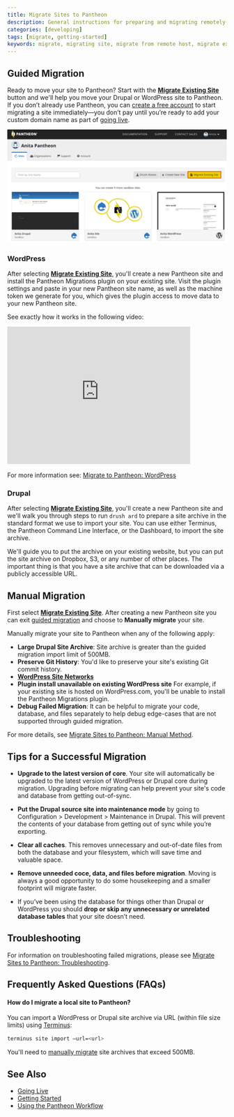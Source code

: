 ```yaml
---
title: Migrate Sites to Pantheon
description: General instructions for preparing and migrating remotely-hosted Drupal or WordPress sites to Pantheon.
categories: [developing]
tags: [migrate, getting-started]
keywords: migrate, migrating site, migrate from remote host, migrate existing site, migrate from other host, migrate from another host, how to migrate an existing site, alternate host, another host, migration, migrations, migrates, move site to pantheon, move from remote host, move from current host, move hosts, changing hosting providers, how to move hosting to pantheon, import site
---
```


## Guided Migration

Ready to move your site to Pantheon? Start with the **[Migrate Existing Site](https://dashboard.pantheon.io/sites/migrate)** button and we'll help you move your Drupal or WordPress site to Pantheon. If you don’t already use Pantheon, you can [create a free account](https://pantheon.io/register) to start migrating a site immediately&mdash;you don’t pay until you’re ready to add your custom domain name as part of [going live](/docs/going-live).

![Migrate Existing Site](/source/docs/assets/images/dashboard/migrate-existing-site.png)

### WordPress
After selecting **[Migrate Existing Site](https://dashboard.pantheon.io/sites/migrate/)**, you'll create a new Pantheon site and install the Pantheon Migrations plugin on your existing site. Visit the plugin settings and paste in your new Pantheon site name, as well as the machine token we generate for you, which gives the plugin access to move data to your new Pantheon site.

See exactly how it works in the following video:
<iframe width="420" height="315" src="https://www.youtube.com/embed/3_DjdIueKM4" frameborder="0" allowfullscreen></iframe>

For more information see: [Migrate to Pantheon: WordPress](/docs/migrate-wordpress)

### Drupal

After selecting **[Migrate Existing Site](https://dashboard.pantheon.io/sites/migrate/)**, you'll create a new Pantheon site and we'll walk you through steps to run `drush ard` to prepare a site archive in the standard format we use to import your site. You can use either Terminus, the Pantheon Command Line Interface, or the Dashboard, to import the site archive.

We'll guide you to put the archive on your existing website, but you can put the site archive on Dropbox, S3, or any number of other places. The important thing is that you have a site archive that can be downloaded via a publicly accessible URL.

## Manual Migration

First select **[Migrate Existing Site](https://dashboard.pantheon.io/sites/migrate/)**. After creating a new Pantheon site you can exit [guided migration](/docs/migrate/#guided-migration) and choose to **Manually migrate** your site.

Manually migrate your site to Pantheon when any of the following apply:

* **Large Drupal Site Archive**: Site archive is greater than the guided migration import limit of 500MB.
* **Preserve Git History**: You'd like to preserve your site's existing Git commit history.
* **[WordPress Site Networks](/docs/wordpress-site-networks/)**
* **Plugin install unavailable on existing WordPress site** For example, if your existing site is hosted on WordPress.com, you'll be unable to install the Pantheon Migrations plugin.
* **Debug Failed Migration**: It can be helpful to migrate your code, database, and files separately to help debug edge-cases that are not supported through guided migration.

For more details, see [Migrate Sites to Pantheon: Manual Method](/docs/migrate-manual/).

## Tips for a Successful Migration

* **Upgrade to the latest version of core**. Your site will automatically be upgraded to the latest version of WordPress or Drupal core during migration. Upgrading before migrating can help prevent your site's code and database from getting out-of-sync.

* **Put the Drupal source site into maintenance mode** by going to Configuration > Development > Maintenance in Drupal.  This will prevent the contents of your database from getting out of sync while you’re exporting.

* **Clear all caches**. This removes unnecessary and out-of-date files from both the database and your filesystem, which will save time and valuable space.

* **Remove unneeded coce, data, and files before migration**. Moving is always a good opportunity to do some housekeeping and a smaller footprint will migrate faster.

* If you’ve been using the database for things other than Drupal or WordPress you should **drop or skip any unnecessary or unrelated database tables** that your site doesn’t need.

## Troubleshooting

For information on troubleshooting failed migrations, please see [Migrate Sites to Pantheon: Troubleshooting](/docs/migrate-troubleshooting).

## Frequently Asked Questions (FAQs)

#### How do I migrate a local site to Pantheon?
You can import a WordPress or Drupal site archive via URL (within file size limits) using [Terminus](/docs/terminus):

```bash
terminus site import —url=<url>
```

You'll need to [manually migrate](/docs/migrate-manual) site archives that exceed 500MB.

## See Also
* [Going Live](/docs/going-live)
* [Getting Started](/docs/getting-started)
* [Using the Pantheon Workflow](/docs/pantheon-workflow)
